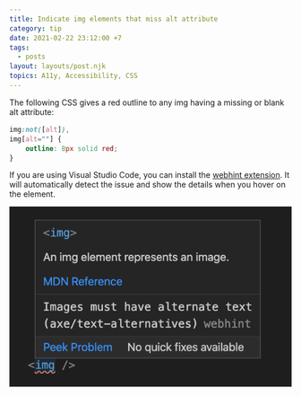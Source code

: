 ```yaml
---
title: Indicate img elements that miss alt attribute
category: tip
date: 2021-02-22 23:12:00 +7
tags:
  - posts
layout: layouts/post.njk
topics: A11y, Accessibility, CSS
---
```


The following CSS gives a red outline to any img having a missing or blank alt attribute:

```css
img:not([alt]),
img[alt=""] {
    outline: 8px solid red;
}
```

If you are using Visual Studio Code, you can install the [webhint extension](https://marketplace.visualstudio.com/items?itemName=webhint.vscode-webhint). It will automatically detect the issue and show the details when you hover on the element.

![webhint image](/img/webhint-img.png)
